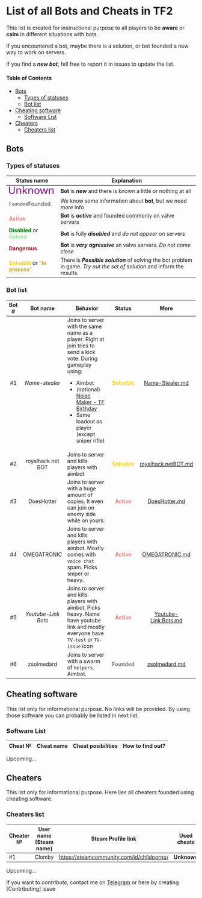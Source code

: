 # List of all Bots and Cheats in TF2
This list is created for instructional purpose to all players to be **aware** or **calm** in different situations with bots.

If you encountered a bot, maybe there is a solution, or bot founded a new way to work on servers.

If you find a ***new bot***, fell free to report it in issues to update the list.

#### Table of Contents
* [Bots](#bots)
    + [Types of statuses](#types-of-statuses)
    + [Bot list](#bot-list)
* [Cheating software](#cheating-software)
    + [Software List](#software-list)
* [Cheaters](#cheaters)
    + [Cheaters list](#cheaters-list)


## Bots

### Types of statuses
| Status name | Explanation |
|--------|--------|
| ![Unknown](Images/Unknown.svg) | **Bot** is ***new*** and there is known a little or nothing at all |
| ![Founded](Images/Founded.png)<span style="color:gray">**Founded**</span> | We know some information about **bot**, but we need *more* info |
| <span style="color:lightcoral">**Active**</span> | **Bot** is ***active*** and founded commonly on valve servers |
| <span style="color:green">**Disabled**</span> or <span style="color:lightgreen">**Solved**</span> | **Bot** is fully ***disabled*** and *do not appear* on servers |
| <span style="color:firebrick">**Dangerous**</span> | **Bot** is ***very agressive*** an valve servers. *Do not come close* |
| <span style="color:gold">**Solvable**</span> or <span style="color:goldenrod">"**In process**"</span> | There is ***Possible solution*** of solving the bot problem in game. *Try out the set of solution* and inform the results. |

### Bot list

| Bot # | Bot name | Behavior | Status | More |
|:-:|:-:|-|:-:|:-:| 
| #1 | *Name-stealer* | Joins to server with the same name as a player. Right at join tries to send a kick vote. During gameplay using: <ul><li>Aimbot</li><li>(optional) [Noise Maker - TF Birthday](https://wiki.teamfortress.com/wiki/Noise_Maker#Team_Fortress_Birthday)</li><li>Same loadout as player (except sniper rifle)</li></ul> | <span style="color:gold">**Solvable**</span> | [Name-Stealer.md](BotList/Name-Stealer.md) |
| #2 | royalhack.net BOT | Joins to server and kills players with aimbot | <span style="color:gold">**Solvable**</span> | [royalhack.netBOT.md](BotList/royalhack.netBOT.md) |
| #3 | DoesHotter | Joins to server with a huge amount of copies. It even can join on enemy side while on yours. | <span style="color:lightcoral">**Active**</span> | [DoesHotter.md](BotList/DoesHotter.md) |
| #4 | OMEGATRONIC | Joins to server and kills players with aimbot. Mostly comes with `voice chat` spam. Picks sniper or heavy. | <span style="color:lightcoral">**Active**</span> | [OMEGATRONIC.md](BotList/OMEGATRONIC.md) |
| #5 | *Youtube-Link Bots* | Joins to server and kills players with aimbot. Picks heavy. Name have youtube link and mostly everyone have `TV-test` or `TV-issue` icon | <span style="color:lightcoral">**Active**</span> | [Youtube-Link.Bots.md](BotList/Youtube-Link.Bots.md) |
| #6 | zsolmedard | Joins to server with a swarm of `helpers`. Aimbot. | <span style="color:gray">**Founded**</span> | [zsolmedard.md](BotList/zsolmedard.md) |

## Cheating software
This list only for informational purpose. No links will be provided. By using those software you can probably be listed in next list.

### Software List
| Cheat № | Cheat name | Cheat posibilities | <span title="Behaviour of the cheat">How to find out?</span> |
|-|-|-|-|

Upcoming...

## Cheaters
This list only for informational purpose. Here lies all cheaters founded using cheating software.
### Cheaters list
| Cheater № | User name (Steam name) | Steam Profile link | Used cheats | Status | More |
|-|-|-|-|-|-|
| #1 | Clomby | https://steamcommunity.com/id/childporno/ | **Unknown** | Founded | [Clomby](Cheaters/Clomby.md) |

Upcoming...

If you want to *contribute*, contact me on [Telegram](https://t.me/mkikets) or here by creating [Contributing] issue
